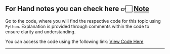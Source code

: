 For Hand notes you can check here 👉🏻 [Note](https://drive.google.com/file/d/1eo8sMxeVZN5wEI6opEpjPj1K4PSUhYSh/view?usp=drive_link)
---
Go to the code, where you will find the respective code for this topic using ```Python```. Explanation is provided through comments within the code to ensure clarity and understanding.

You can access the code using the following link:
[View Code Here](https://github.com/AbuTaher003/Numerical-Methods-/blob/main/Codes/Regula_falsi.py)

---
